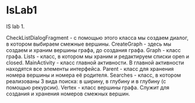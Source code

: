 # IsLab1
IS lab 1.


CheckListDialogFragment - с помощью этого класса мы создаем диалог, в котором выбираем смежные вершины.
CreateGraph - здесь мы создаем и храним вершины графа, до создания графа.
Graph - класс графа.
Lists - класс, в котором мы храним и редактируем списки open и closed.
MainActivity - класс главной активности. В главной активности находятся все элементы интерфейса.
Parent - класс для хранения номера вершины и номера её родителя.
Searches - класс, в котором реализованы 3 вида поиска: в ширину, в глубину и в глубину (с помощью рекурсии).
Vertex - класс вершины графа. Служит для создания и хранения номеров смежных вершин.
